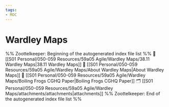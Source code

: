 ```yaml
---
tags: 
- MOC
---
```

# Wardley Maps



%% Zoottelkeeper: Beginning of the autogenerated index file list  %%
📄 [[S01 Personal/050-059 Resources/59a05 Agile/Wardley Maps/38.11 Wardley Maps|38.11 Wardley Maps]]
📄 [[S01 Personal/050-059 Resources/59a05 Agile/Wardley Maps/About Wardley Maps|About Wardley Maps]]
📄 [[S01 Personal/050-059 Resources/59a05 Agile/Wardley Maps/Boiling Frogs CGHQ Paper|Boiling Frogs CGHQ Paper]]
🗂️ [[S01 Personal/050-059 Resources/59a05 Agile/Wardley Maps/attachments/attachments|attachments]]
%% Zoottelkeeper: End of the autogenerated index file list  %%

